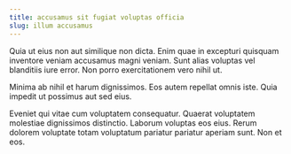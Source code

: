 ```yaml
---
title: accusamus sit fugiat voluptas officia
slug: illum accusamus
---
```


Quia ut eius non aut similique non dicta. Enim quae in excepturi quisquam inventore veniam accusamus magni veniam. Sunt alias voluptas vel blanditiis iure error. Non porro exercitationem vero nihil ut.

Minima ab nihil et harum dignissimos. Eos autem repellat omnis iste. Quia impedit ut possimus aut sed eius.

Eveniet qui vitae cum voluptatem consequatur. Quaerat voluptatem molestiae dignissimos distinctio. Laborum voluptas eos eius. Rerum dolorem voluptate totam voluptatum pariatur pariatur aperiam sunt. Non et eos.
